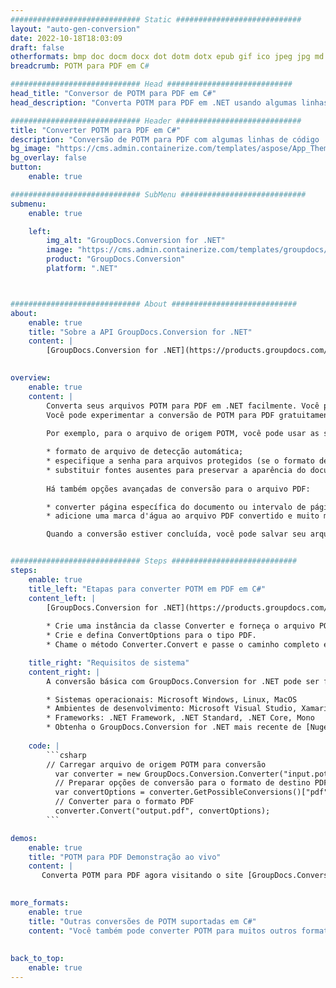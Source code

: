 ```yaml
---
############################# Static ############################
layout: "auto-gen-conversion"
date: 2022-10-18T18:03:09
draft: false
otherformats: bmp doc docm docx dot dotm dotx epub gif ico jpeg jpg md odt ott pdf png psd rtf tex tif tiff txt xps
breadcrumb: POTM para PDF em C#

############################# Head ############################
head_title: "Conversor de POTM para PDF em C#"
head_description: "Converta POTM para PDF em .NET usando algumas linhas de código. Use a API de conversão de documentos do GroupDocs para converter mais de 160 formatos de arquivo."

############################# Header ############################
title: "Converter POTM para PDF em C#"
description: "Conversão de POTM para PDF com algumas linhas de código .NET"
bg_image: "https://cms.admin.containerize.com/templates/aspose/App_Themes/V3/images/bg/header1.png"
bg_overlay: false
button:
    enable: true

############################# SubMenu ############################
submenu:
    enable: true

    left:
        img_alt: "GroupDocs.Conversion for .NET"
        image: "https://cms.admin.containerize.com/templates/groupdocs/images/product-logos/90x90-noborder/groupdocs-conversion-net.png"
        product: "GroupDocs.Conversion"
        platform: ".NET"



############################# About ############################
about:
    enable: true
    title: "Sobre a API GroupDocs.Conversion for .NET"
    content: |
        [GroupDocs.Conversion for .NET](https://products.groupdocs.com/conversion/net/) pode ser usado para converter Microsoft Word, Excel, PowerPoint, PDF, Visio e outros formatos. GroupDocs.Conversion é uma API independente que é adequada para sistemas internos e de back-end onde é necessário alto desempenho. Não depende de nenhum software como Microsoft ou Open Office.
    

overview:
    enable: true
    content: |
        Converta seus arquivos POTM para PDF em .NET facilmente. Você pode usar apenas algumas linhas de código C# em qualquer plataforma de sua escolha, como - Windows, Linux, macOS.
        Você pode experimentar a conversão de POTM para PDF gratuitamente e avaliar a qualidade dos resultados da conversão. Juntamente com cenários de conversão de arquivo simples, você pode tentar opções mais avançadas para carregar o arquivo de origem POTM e para salvar o resultado de saída PDF. 
        
        Por exemplo, para o arquivo de origem POTM, você pode usar as seguintes opções de carregamento:

        * formato de arquivo de detecção automática;
        * especifique a senha para arquivos protegidos (se o formato de arquivo suportar);
        * substituir fontes ausentes para preservar a aparência do documento.
        
        Há também opções avançadas de conversão para o arquivo PDF:

        * converter página específica do documento ou intervalo de páginas;
        * adicione uma marca d'água ao arquivo PDF convertido e muito mais.

        Quando a conversão estiver concluída, você pode salvar seu arquivo PDF no caminho do arquivo local ou em qualquer armazenamento de terceiros, como FTP, Amazon S3, Google Drive, Dropbox etc. Observe - para converter POTM para {{ TO}} não há necessidade de nenhum software adicional instalado - como MS Office, Open Office, Adobe Acrobat Reader etc.


############################# Steps ############################
steps:
    enable: true
    title_left: "Etapas para converter POTM em PDF em C#"
    content_left: |
        [GroupDocs.Conversion for .NET](https://products.groupdocs.com/conversion/net/) torna mais fácil para os desenvolvedores converter um arquivo POTM para PDF com algumas linhas de código.
        
        * Crie uma instância da classe Converter e forneça o arquivo POTM com o caminho completo
        * Crie e defina ConvertOptions para o tipo PDF.
        * Chame o método Converter.Convert e passe o caminho completo e o formato (PDF) como parâmetro

    title_right: "Requisitos de sistema"
    content_right: |
        A conversão básica com GroupDocs.Conversion for .NET pode ser feita em apenas algumas etapas simples. Nossas APIs são suportadas em todas as principais plataformas e sistemas operacionais. Antes de executar o código abaixo, certifique-se de ter os seguintes pré-requisitos instalados em seu sistema.

        * Sistemas operacionais: Microsoft Windows, Linux, MacOS
        * Ambientes de desenvolvimento: Microsoft Visual Studio, Xamarin, MonoDevelop
        * Frameworks: .NET Framework, .NET Standard, .NET Core, Mono
        * Obtenha o GroupDocs.Conversion for .NET mais recente de [Nuget](https://www.nuget.org/packages/groupdocs.conversion)
         
    code: |
        ```csharp    
        // Carregar arquivo de origem POTM para conversão
          var converter = new GroupDocs.Conversion.Converter("input.potm");
          // Preparar opções de conversão para o formato de destino PDF
          var convertOptions = converter.GetPossibleConversions()["pdf"].ConvertOptions;
          // Converter para o formato PDF
          converter.Convert("output.pdf", convertOptions);
        ```

demos:
    enable: true
    title: "POTM para PDF Demonstração ao vivo"
    content: |
       Converta POTM para PDF agora visitando o site [GroupDocs.Conversion App](https://products.groupdocs.app/conversion/family). A demonstração online tem as seguintes vantagens
          

more_formats:
    enable: true
    title: "Outras conversões de POTM suportadas em C#"
    content: "Você também pode converter POTM para muitos outros formatos de arquivo. Por favor, veja a lista abaixo."
       
       
back_to_top:
    enable: true
---
```

